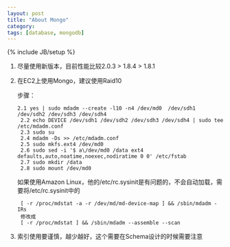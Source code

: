 ```yaml
---
layout: post
title: "About Mongo"
category: 
tags: [database, mongodb]
---
```

{% include JB/setup %}

1. 尽量使用新版本，目前性能比较2.0.3 > 1.8.4 > 1.8.1
2. 在EC2上使用Mongo，建议使用Raid10 
 
	步骤：
			
	   2.1 yes | sudo mdadm --create -l10 -n4 /dev/md0  /dev/sdh1 /dev/sdh2 /dev/sdh3 /dev/sdh4
		2.2 echo DEVICE /dev/sdh1 /dev/sdh2 /dev/sdh3 /dev/sdh4 | sudo tee /etc/mdadm.conf 
		2.3 sudo su
		2.4 mdadm -Ds >> /etc/mdadm.conf
		2.5 sudo mkfs.ext4 /dev/md0
		2.6 sudo sed -i '$ a\/dev/md0 /data ext4 defaults,auto,noatime,noexec,nodiratime 0 0' /etc/fstab
		2.7 sudo mkdir /data
		2.8 sudo mount /dev/md0
		
	如果使用Amazon Linux，他的/etc/rc.sysinit是有问题的，不会自动加载，需要将/etc/rc.sysinit中的
		
		[ -r /proc/mdstat -a -r /dev/md/md-device-map ] && /sbin/mdadm -IRs		
		修改成		
		[ -r /proc/mdstat ] && /sbin/mdadm --assemble --scan
		
	
3. 索引使用要谨慎，越少越好，这个需要在Schema设计的时候需要注意
